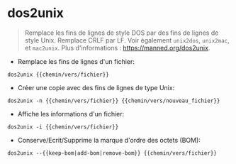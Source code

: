 # dos2unix

> Remplace les fins de lignes de style DOS par des fins de lignes de style Unix.
> Remplace CRLF par LF.
> Voir également `unix2dos`, `unix2mac`, et `mac2unix`.
> Plus d'informations : <https://manned.org/dos2unix>.

- Remplace les fins de lignes d'un fichier:

`dos2unix {{chemin/vers/fichier}}`

- Créer une copie avec des fins de lignes de type Unix:

`dos2unix -n {{chemin/vers/fichier}} {{chemin/vers/nouveau_fichier}}`

- Affiche les informations d'un fichier:

`dos2unix -i {{chemin/vers/fichier}}`

- Conserve/Ecrit/Supprime la marque d'ordre des octets (BOM):

`dos2unix --{{keep-bom|add-bom|remove-bom}} {{chemin/vers/fichier}}`
